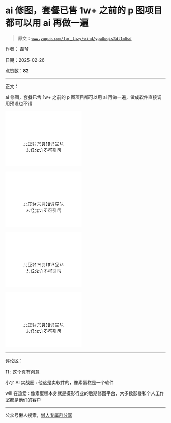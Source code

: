 # ai 修图，套餐已售 1w+ 之前的 p 图项目都可以用 ai 再做一遍

> 原文：[`www.yuque.com/for_lazy/wind/ygw0wqis3dl1m0sd`](https://www.yuque.com/for_lazy/wind/ygw0wqis3dl1m0sd)

作者： 磊爷

日期：2025-02-26

点赞数：**82**

* * *

正文：

ai 修图，套餐已售 1w+ 之前的 p 图项目都可以用 ai 再做一遍，做成软件直接调用预设也不错

![](img/cf4b01039c1ad6eb545b12d2392ef0bc.png "None")

![](img/35dd16861b163bcba86777ec97d673a5.png "None")

![](img/bb988df804f3f231efac1a1ac93d8890.png "None")

![](img/13562eb2e8d8ef3e7be9b12604585041.png "None")

* * *

评论区：

11 : 这个真有创意

小宇 AI 实战圈 : 他这是卖软件的，像素蛋糕是一个软件

will 在热爱 : 像素蛋糕本身就是摄影行业的后期修图平台，大多数影楼和个人工作室都是他们的客户

* * *

公众号懒人搜索，[懒人专属群分享](https://lazybook.fun/#/blog/group)